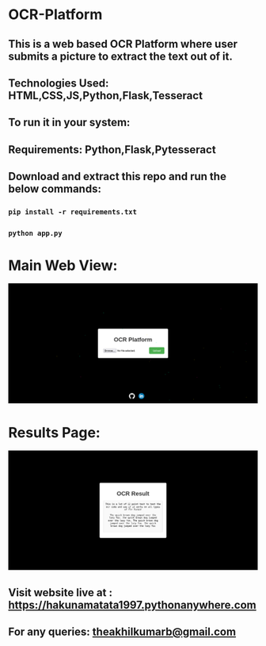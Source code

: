 # OCR-Platform

## This is a web based OCR Platform where user submits a picture to extract the text out of it.

## Technologies Used: HTML,CSS,JS,Python,Flask,Tesseract

## To run it in your system:
##  Requirements: Python,Flask,Pytesseract

##  Download and extract this repo and run the below commands:
    
###     ```pip install -r requirements.txt```
###     ```python app.py```

# Main Web View:
![Main View](https://github.com/hakunamatata1997/OCR-Platform/blob/master/Results/main.png)


# Results Page:
![extracted text](https://github.com/hakunamatata1997/OCR-Platform/blob/master/Results/result.png)


## Visit website live at : https://hakunamatata1997.pythonanywhere.com

## For any queries: theakhilkumarb@gmail.com
